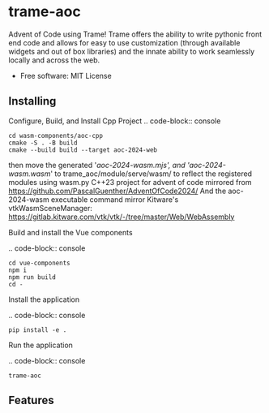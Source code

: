 trame-aoc
=========

Advent of Code using Trame!
Trame offers the ability to write pythonic front end code and allows for easy to use customization (through available widgets and out of box libraries) and the innate ability to work seamlessly locally and across the web.

* Free software: MIT License


Installing
----------

Configure, Build, and Install Cpp Project
.. code-block:: console

    cd wasm-components/aoc-cpp
    cmake -S . -B build
    cmake --build build --target aoc-2024-web

then move the generated  '*aoc-2024-wasm.mjs', and 'aoc-2024-wasm.wasm*'
to trame_aoc/module/serve/wasm/ to reflect the registered modules using wasm.py
C++23 project for advent of code mirrored from https://github.com/PascalGuenther/AdventOfCode2024/
And the aoc-2024-wasm executable command mirror Kitware's vtkWasmSceneManager: https://gitlab.kitware.com/vtk/vtk/-/tree/master/Web/WebAssembly


Build and install the Vue components

.. code-block:: console

    cd vue-components
    npm i
    npm run build
    cd -

Install the application

.. code-block:: console

    pip install -e .


Run the application

.. code-block:: console

    trame-aoc

Features
--------
